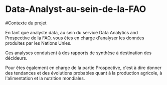 # Data-Analyst-au-sein-de-la-FAO



#Contexte du projet

En tant que analyste data, au sein du service Data Analytics and Prospective de la FAO, vous êtes en charge d'analyser les données produites par les Nations Unies.

Ces analyses conduisent à des rapports de synthèse à destination des décideurs.

Pour êtes également en charge de la partie Prospective, c'est à dire donner des tendances et des évolutions probables quant à la production agricole, à l'alimentation et la nutrition mondiales.